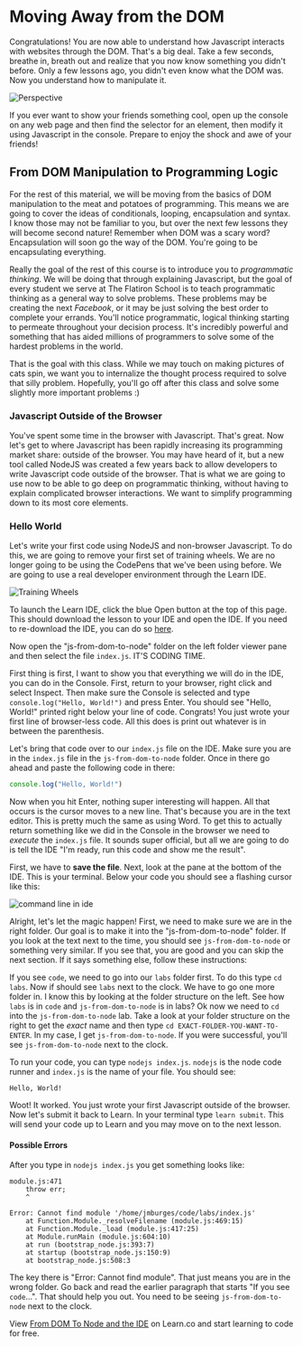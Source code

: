 # Moving Away from the DOM

Congratulations! You are now able to understand how Javascript interacts with websites through the DOM. That's a big deal. Take a few seconds, breathe in, breath out and realize that you now know something you didn't before. Only a few lessons ago, you didn't even know what the DOM was. Now you understand how to manipulate it.

![Perspective](https://web-dev-readme-photos.s3.amazonaws.com/js/perspective.gif)

If you ever want to show your friends something cool, open up the console on any web page and then find the selector for an element, then modify it using
Javascript in the console. Prepare to enjoy the shock and awe of your friends!

## From DOM Manipulation to Programming Logic

For the rest of this material, we will be moving from the basics of DOM manipulation to the meat and potatoes of programming. This means we are going to cover the ideas of conditionals, looping, encapsulation and syntax. I know those may not be familiar to you, but over the next few lessons they will become second nature! Remember when DOM was a scary word? Encapsulation will soon go the way of the DOM. You're going to be encapsulating everything.

Really the goal of the rest of this course is to introduce you to _programmatic thinking_. We will be doing that through explaining Javascript, but the goal of every student we serve at The Flatiron School is to teach programmatic thinking as a general way to solve problems. These problems may be creating the next _Facebook_, or it may be just solving the best order to complete your errands. You'll notice programmatic, logical thinking starting to permeate throughout your decision process. It's incredibly powerful and something that has aided millions of programmers to solve some of the hardest problems in the world. 

That is the goal with this class. While we may touch on making pictures of cats spin, we want you to internalize the thought process required to solve that silly problem. Hopefully, you'll go off after this class and solve some slightly more important problems :)

### Javascript Outside of the Browser

You've spent some time in the browser with Javascript. That's great. Now let's get to where Javascript has been rapidly increasing its programming market share: outside of the browser. You may have heard of it, but a new tool called NodeJS was created a few years back to allow developers to write Javascript code outside of the browser. That is what we are going to use now to be able to go deep on programmatic thinking, without having to explain complicated browser interactions. We want to simplify programming down to its most core elements. 

### Hello World

Let's write your first code using NodeJS and non-browser Javascript. To do this, we are going to remove your first set of training wheels. We are no longer going to be using the CodePens that we've been using before. We are going to use a real developer environment through the Learn IDE.

![Training Wheels](https://web-dev-readme-photos.s3.amazonaws.com/js/training_wheels.gif)

To launch the Learn IDE, click the blue Open button at the top of this page. This should download the lesson to your IDE and open the IDE. If you need to re-download the IDE, you can do so [here](http://help.learn.co/the-learn-ide/how-to-download-and-use-learn-ide-3).

Now open the "js-from-dom-to-node" folder on the left folder viewer pane and then select the file `index.js`. IT'S CODING TIME.

First thing is first, I want to show you that everything we will do in the IDE, you can do in the Console. First, return to your browser, right click and select Inspect. Then make sure the Console is selected and type `console.log("Hello, World!")` and press Enter. You should see "Hello, World!" printed right below your line of code. Congrats! You just wrote your first line of browser-less code. All this does is print out whatever is in between the parenthesis.

Let's bring that code over to our `index.js` file on the IDE. Make sure you are in the `index.js` file in the `js-from-dom-to-node` folder. Once in there go ahead and paste the following code in there:

```javascript
console.log("Hello, World!")
```

Now when you hit Enter, nothing super interesting will happen. All that occurs is the cursor moves to a new line. That's because you are in the text editor. This is pretty much the same as using Word. To get this to actually return something like we did in the Console in the browser we need to _execute_ the `index.js` file. It sounds super official, but all we are going to do is tell the IDE "I'm ready, run this code and show me the result".

First, we have to **save the file**. Next, look at the pane at the bottom of the IDE. This is your terminal. Below your code you should see a flashing cursor like this:

![command line in ide](https://web-dev-readme-photos.s3.amazonaws.com/js/ide-command-line.png)

Alright, let's let the magic happen! First, we need to make sure we are in the right folder. Our goal is to make it into the "js-from-dom-to-node" folder. If you look at the text next to the time, you should see `js-from-dom-to-node` or something very similar. If you see that, you are good and you can skip the next section. If it says something else, follow these instructions:

If you see `code`, we need to go into our `labs` folder first. To do this type `cd labs`. Now if should see `labs` next to the clock. We have to go one more folder in. I know this by looking at the folder structure on the left. See how `labs` is in `code` and `js-from-dom-to-node` is in labs? Ok now we need to `cd` into the `js-from-dom-to-node` lab. Take a look at your folder structure on the right to get the _exact_ name and then type `cd EXACT-FOLDER-YOU-WANT-TO-ENTER`. In my case, I get `js-from-dom-to-node`. If you were successful, you'll see `js-from-dom-to-node` next to the clock.

To run your code, you can type `nodejs index.js`. `nodejs` is the node code runner and `index.js` is the name of your file. You should see:

```
Hello, World!
```

Woot! It worked. You just wrote your first Javascript outside of the browser. Now let's submit it back to Learn. In your terminal type `learn submit`. This will send your code up to Learn and you may move on to the next lesson. 

#### Possible Errors

After you type in `nodejs index.js` you get something looks like:

```
module.js:471                                                                                                                 
    throw err;                                                                                                                
    ^                                                                                                                         
                                                                                                                              
Error: Cannot find module '/home/jmburges/code/labs/index.js'                                                                 
    at Function.Module._resolveFilename (module.js:469:15)                                                                    
    at Function.Module._load (module.js:417:25)                                                                               
    at Module.runMain (module.js:604:10)                                                                                      
    at run (bootstrap_node.js:393:7)                                                                                          
    at startup (bootstrap_node.js:150:9)                                                                                      
    at bootstrap_node.js:508:3                                                                                                
```

The key there is "Error: Cannot find module". That just means you are in the wrong folder. Go back and read the earlier paragraph that starts "If you see `code`...". That should help you out. You need to be seeing `js-from-dom-to-node` next to the clock. 


<p class='util--hide'>View <a href='https://learn.co/lessons/js-from-dom-to-node'>From DOM To Node and the IDE</a> on Learn.co and start learning to code for free.</p>
